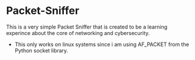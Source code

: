 # Packet-Sniffer
This is a very simple Packet Sniffer that is created to be a learning experince about the core of networking and cybersecurity. 

- This only works on linux systems since i am using AF_PACKET from the Python socket library. 